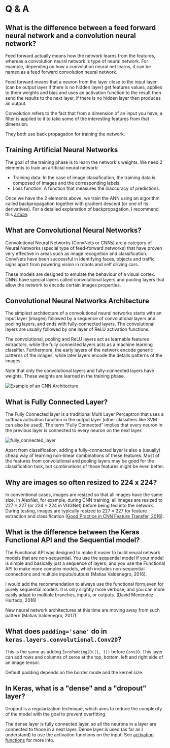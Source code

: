 # Q & A

## What is the difference between a feed forward neural network and a convolution neural network?

Feed forward actually means how the network learns from the features, whereas a convolution neural network is type of neural network. For example, depending on how a convolution neural net learns, it can be named as a feed forward convolution neural network.

Feed forward means that a neuron from the layer close to the input layer (can be output layer if there is no hidden layer) get features values, applies to them weights and bias and uses an activation function to the result then send the results to the next layer, if there is no hidden layer then produces an output.

Convolution refers to the fact that from a dimension of an input you have, a filter is applied to it to take some of the interesting features from that dimension.

They both use back propagation for training the network.

## Training Artificial Neural Networks

The goal of the training phase is to learn the network's weights. We need 2 elements to train an artificial neural network:

- Training data: In the case of image classification, the training data is composed of images and the corresponding labels.
- Loss function: A function that measures the inaccuracy of predictions.

Once we have the 2 elements above, we train the ANN using an algorithm called backpropagation together with gradient descent (or one of its derivatives). For a detailed explanation of backpropagation, I recommend this [article](https://mattmazur.com/2015/03/17/a-step-by-step-backpropagation-example/).

## What are Convolutional Neural Networks?

Convolutional Neural Networks (ConvNets or CNNs) are a category of Neural Networks (special type of feed-forward networks) that have proven very effective in areas such as image recognition and classification. ConvNets have been successful in identifying faces, objects and traffic signs apart from powering vision in robots and self driving cars.

These models are designed to emulate the behaviour of a visual cortex. CNNs have special layers called convolutional layers and pooling layers that allow the network to encode certain images properties.


## Convolutional Neural Networks Architecture

The simplest architecture of a convolutional neural networks starts with an input layer (images) followed by a sequence of convolutional layers and pooling layers, and ends with fully-connected layers. The convolutional layers are usually followed by one layer of ReLU activation functions.

The convolutional, pooling and ReLU layers act as learnable features extractors, while the fully connected layers acts as a machine learning classifier. Furthermore, the early layers of the network encode generic patterns of the images, while later layers encode the details patterns of the images.

Note that only the convolutional layers and fully-connected layers have weights. These weights are learned in the training phase.

![Example of an CNN Architecture](http://adilmoujahid.com/images/cnn-architecture.png)


## What is Fully Connected Layer?

The Fully Connected layer is a traditional Multi Layer Perceptron that uses a softmax activation function in the output layer (other classifiers like SVM can also be used). The term “Fully Connected” implies that every neuron in the previous layer is connected to every neuron on the next layer.

![fully_connected_layer](https://user-images.githubusercontent.com/7062631/30430832-c6216010-995c-11e7-8a5d-d49dc825650c.png)

Apart from classification, adding a fully-connected layer is also a (usually) cheap way of learning non-linear combinations of these features. Most of the features from convolutional and pooling layers may be good for the classification task, but combinations of those features might be even better.

## Why are images so often resized to 224 x 224?

In conventional cases, images are resized so that all images have the same size. In AlexNet, for example, during CNN training, all images are resized to 227 × 227  (or 224 × 224 in VGGNet) before being fed into the network. During testing, images are typically resized to 227 × 227 for feature extraction and classification ([Good Practice in CNN Feature Transfer, 2016](https://arxiv.org/pdf/1604.00133.pdf)).

## What is the difference between the Keras Functional API and the Sequential model?

The Functional API was designed to make it easier to build neural network models that are non-sequential. You use the sequential model if your model is simple and basically just a sequence of layers, and you use the Functional API to make more complex models, which includes non-sequential connections and multiple inputs/outputs (Matias Valdenegro, 2016).

I would add the recommendation to always use the functional form,even for purely sequential models. It is only slightly more verbose, and you can more easily adapt to multiple branches, inputs, or outputs. (David Menéndez Hurtado, 2016)

New neural network architectures at this time are moving away from such pattern (Matias Valdenegro, 2017).

## What does `padding='same'` do in `keras.layers.convolutional.Conv2D`?

This is the same as adding `ZeroPadding2D((1, 1))` before `Conv2D`. This layer can add rows and columns of zeros at the top, bottom, left and right side of an image tensor.

Default padding depends on the border mode and the kernel size.

## In Keras, what is a "dense" and a "dropout" layer?

Dropout is a regularization technique, which aims to reduce the complexity of the model with the goal to prevent overfitting.

The dense layer is fully connected layer, so all the neurons in a layer are connected to those in a next layer. Dense layer is used (as far as I understand) to use the activation functions on the input. See [activation functions](activation_functions.md) for more into.
